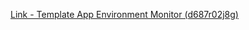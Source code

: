 [Link - Template App Environment Monitor (d687r02j8g)](https://github.com/d687r02j8g/Zabbix/tree/master/zbx_apc_environment_monitor)
